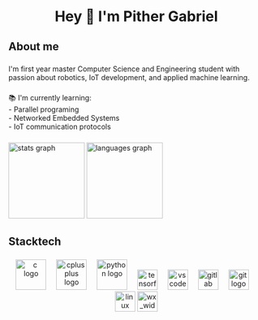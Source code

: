 <h1 align="center">Hey 👋 I'm Pither Gabriel</h1>

###

<h2 align="left">About me</h2>

###

<p align="left">I'm first year master Computer Science and Engineering student with passion about robotics, IoT development, and applied machine learning.</p>

###

<p align="left">📚 I'm currently learning:<br>- Parallel programing <br>- Networked Embedded Systems<br>- IoT communication protocols</p>

###

<div align="left">
  <img src="https://github-readme-stats.vercel.app/api?username=PitherGabriel&hide_title=true&hide_rank=false&show_icons=true&include_all_commits=true&count_private=true&disable_animations=true&theme=monokai&locale=en&hide_border=true&order=1" height="150" alt="stats graph"  />
  <img src="https://github-readme-stats.vercel.app/api/top-langs?username=PitherGabriel&locale=en&hide_title=true&layout=compact&card_width=320&langs_count=5&theme=monokai&hide_border=true&order=2" height="150" alt="languages graph"  />
</div>

###

<h2 align="left">Stacktech</h2>

###

<div align="center">
  <img src="https://cdn.jsdelivr.net/gh/devicons/devicon/icons/c/c-original.svg" height="60" alt="c logo"  />
  <img width="12" />
  <img src="https://cdn.jsdelivr.net/gh/devicons/devicon/icons/cplusplus/cplusplus-original.svg" height="60" alt="cplusplus logo"  />
  <img width="12" />
  <img src="https://cdn.jsdelivr.net/gh/devicons/devicon/icons/python/python-original.svg" height="60" alt="python logo"  />
  <img width="12" />
  <img src="https://cdn.jsdelivr.net/gh/devicons/devicon/icons/tensorflow/tensorflow-original.svg" height="40" alt="tensorflow logo"  />
  <img width="12" />
  <img src="https://cdn.jsdelivr.net/gh/devicons/devicon/icons/vscode/vscode-original.svg" height="40" alt="vscode logo"  />
  <img width="12" />
  <img src="https://cdn.jsdelivr.net/gh/devicons/devicon/icons/gitlab/gitlab-original.svg" height="40" alt="gitlab logo"  />
  <img width="12" />
  <img src="https://cdn.jsdelivr.net/gh/devicons/devicon/icons/git/git-original.svg" height="40" alt="git logo"  />
  <img width="12" />
  <img src="https://cdn.jsdelivr.net/gh/devicons/devicon/icons/linux/linux-original.svg" height="40" alt="linux logo"  />
  <img src="https://upload.wikimedia.org/wikipedia/commons/b/bb/WxWidgets.svg" alt="wx_widgets" width="40" height="40"/> 
</div>

###
